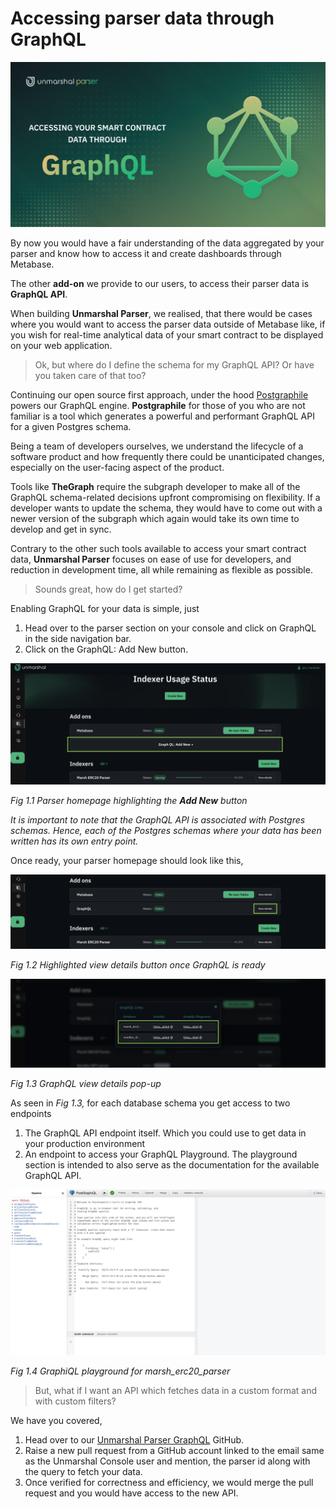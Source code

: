 # Accessing parser data through GraphQL

![](../../images/parser/graphql/graphql_banner.png)

By now you would have a fair understanding of the data aggregated by your parser and know how to access it and create dashboards through Metabase.

The other **add-on** we provide to our users, to access their parser data is **GraphQL API**.

When building **Unmarshal Parser**, we realised, that there would be cases where you would want to access the parser data outside of Metabase like, if you wish for real-time analytical data of your smart contract to be displayed on your web application.

> Ok, but where do I define the schema for my GraphQL API? Or have you taken care of that too?

Continuing our open source first approach, under the hood [Postgraphile](https://www.graphile.org/) powers our GraphQL engine. **Postgraphile** for those of you who are not familiar is a tool which generates a powerful and performant GraphQL API for a given Postgres schema.

Being a team of developers ourselves, we understand the lifecycle of a software product and how frequently there could be unanticipated changes, especially on the user-facing aspect of the product.

Tools like **TheGraph** require the subgraph developer to make all of the GraphQL schema-related decisions upfront compromising on flexibility. If a developer wants to update the schema, they would have to come out with a newer version of the subgraph which again would take its own time to develop and get in sync.

Contrary to the other such tools available to access your smart contract data, **Unmarshal Parser** focuses on ease of use for developers, and reduction in development time, all while remaining as flexible as possible.

> Sounds great, how do I get started?

Enabling GraphQL for your data is simple, just

1. Head over to the parser section on your console and click on GraphQL in the side navigation bar.
2. Click on the GraphQL: Add New button.

![](../../images/parser/graphql/graphql_create_new.png)

_Fig 1.1 Parser homepage highlighting the ***Add New*** button_

_It is important to note that the GraphQL API is associated with Postgres schemas. Hence, each of the Postgres schemas where your data has been written has its own entry point._

Once ready, your parser homepage should look like this,

![](../../images/parser/graphql/graphql_view_details.png)

_Fig 1.2 Highlighted view details button once GraphQL is ready_

![](../../images/parser/graphql/graphql_view_details_screen.png)

_Fig 1.3 GraphQL view details pop-up_

As seen in _Fig 1.3,_ for each database schema you get access to two endpoints

1.  The GraphQL API endpoint itself. Which you could use to get data in your production environment
2.  An endpoint to access your GraphQL Playground. The playground section is intended to also serve as the documentation for the available GraphQL API.

![](../../images/parser/graphql/graphql_graphiql.png)

_Fig 1.4 GraphiQL playground for marsh_erc20_parser_

> But, what if I want an API which fetches data in a custom format and with custom filters?

We have you covered,

1.  Head over to our [Unmarshal Parser GraphQL](https://github.com/eucrypt) GitHub.
2.  Raise a new pull request from a GitHub account linked to the email same as the Unmarshal Console user and mention, the parser id along with the query to fetch your data.
3.  Once verified for correctness and efficiency, we would merge the pull request and you would have access to the new API.
